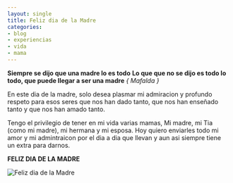 ```yaml
---
layout: single
title: Feliz dia de la Madre
categories:
- blog
- experiencias
- vida
- mama
---
```


**Siempre se dijo que una madre lo es todo**
**Lo que que no se dijo es todo lo todo, que puede llegar a ser una madre**
_{ Mafalda }_

En este dia de la madre, solo desea plasmar mi admiracion y profundo respeto para esos seres que nos han dado tanto, que nos han enseñado tanto y que nos han amado tanto.

Tengo el privilegio de tener en mi vida varias mamas,  Mi madre, mi Tia (como mi madre), mi hermana y mi esposa.  Hoy quiero enviarles todo mi amor y mi admintraicon por el dia a dia que llevan y aun asi siempre tiene un extra para darnos.

**FELIZ DIA DE LA MADRE**

![Feliz dia de la Madre][mama]

[mama]: https://snz04pap001files.storage.live.com/y4m_BiokrvWNd9JVoq1-f2t558QxcYYkJwiA_KnIc-TzM76q8DRR_rNB8Jof-Njw5mZEgGLTyiqHWbR5xDXOyxxlBl28NXYrjSgndynyttQuEfCiq7n822AbS5WXwyudS3Va0njDKgsi8L_V7kAUcQL7OLtZd1xrsxxWwVmreZYIX03ciCABS2ZXJuA8EeGFtB1?width=720&height=720&cropmode=none
